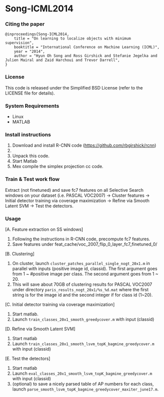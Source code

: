 Song-ICML2014
=============

### Citing the paper

	@inproceedings{Song-ICML2014,
		title = "On learning to localize objects with minimum supervision",
		booktitle = "International Conference on Machine Learning (ICML)",
		year = "2014", 
		author = "Hyun Oh Song and Ross Girshick and Stefanie Jegelka and Julien Mairal and Zaid Harchoui and Trevor Darrell",
	}

### License

This code is released under the Simplified BSD License (refer to the
LICENSE file for details).

### System Requirements
* Linux
* MATLAB
 
### Install instructions

1. Download and install R-CNN code (https://github.com/rbgirshick/rcnn)
2. 
3. Unpack this code.
4. Start Matlab
5. Mex compile the simplex projection cc code.

### Train & Test work flow

Extract (not finetuned) and save fc7 features on all Selective Search windows on your dataset (i.e. PASCAL VOC2007) -> Cluster features -> Initial detector training via coverage maximization -> Refine via Smooth Latent SVM -> Test the detectors.

### Usage

[A. Feature extraction on SS windows]
1. Following the instructions in R-CNN code, precompute fc7 features.
2. Save features under feat_cache/voc_2007_flip_0_layer_fc7_finetuned_0/

[B. Clustering]
1. On cluster, launch `cluster_patches_parallel_single_nogt_20x1.m` in parallel with inputs (positive image id, classid). The first argument goes from 1 ~ #positive image per class. The second argument goes from 1 ~ 20.
2. This will save about 70GB of clustering results for PASCAL VOC2007 under directory `paris_results_nogt_20x1/%s_%d.mat` where the first string is for the image id and the second integer if for class id (1~20).

[C. Initial detector training via coverage maximization]
1. Start matlab.
2. Launch `train_classes_20x1_smooth_greedycover.m` with input (classid)

[D. Refine via Smooth Latent SVM]
1. Start matlab
2. Launch `train_classes_20x1_smooth_lsvm_topK_bagmine_greedycover.m` with input (classid)

[E. Test the detectors]
1. Start matlab
2. Launch `eval_classes_20x1_smooth_lsvm_topK_bagmine_greedycover.m` with input (classid)
3. (optional) to save a nicely parsed table of AP numbers for each class, launch 
`parse_smooth_lsvm_topK_bagmine_greedycover_maxiter_june17.m`.
